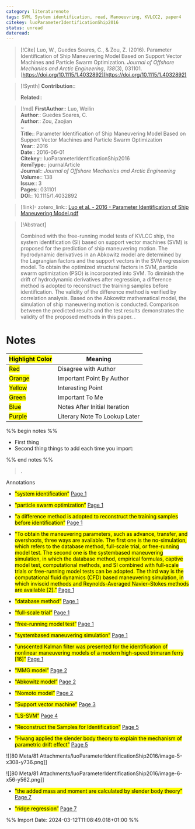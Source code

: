 ```yaml
---
category: literaturenote
tags: SVM, System identification, read, Manoeuvring, KVLCC2, paper4
citekey: luoParameterIdentificationShip2016
status: unread
dateread:
---
```


> [!Cite]
> Luo, W., Guedes Soares, C., & Zou, Z. (2016). Parameter Identification of Ship Maneuvering Model Based on Support Vector Machines and Particle Swarm Optimization. _Journal of Offshore Mechanics and Arctic Engineering_, _138_(3), 031101. [https://doi.org/10.1115/1.4032892](https://doi.org/10.1115/1.4032892)

>[!Synth]
>**Contribution**:: 
>
>**Related**:: 
>

>[!md]
> **FirstAuthor**:: Luo, Weilin  
> **Author**:: Guedes Soares, C.  
> **Author**:: Zou, Zaojian  
~    
> **Title**:: Parameter Identification of Ship Maneuvering Model Based on Support Vector Machines and Particle Swarm Optimization  
> **Year**:: 2016  
> **Date**:: 2016-06-01  
> **Citekey**:: luoParameterIdentificationShip2016  
> **itemType**:: journalArticle  
> **Journal**:: *Journal of Offshore Mechanics and Arctic Engineering*  
> **Volume**:: 138  
> **Issue**:: 3   
> **Pages**:: 031101  
> **DOI**:: 10.1115/1.4032892    

> [!link]-
> zotero_link:: [Luo et al. - 2016 - Parameter Identification of Ship Maneuvering Model.pdf](zotero://select/library/items/FVV4DHGM)


> [!Abstract]
>
> Combined with the free-running model tests of KVLCC ship, the system identification (SI) based on support vector machines (SVM) is proposed for the prediction of ship maneuvering motion. The hydrodynamic derivatives in an Abkowitz model are determined by the Lagrangian factors and the support vectors in the SVM regression model. To obtain the optimized structural factors in SVM, particle swarm optimization (PSO) is incorporated into SVM. To diminish the drift of hydrodynamic derivatives after regression, a difference method is adopted to reconstruct the training samples before identification. The validity of the difference method is verified by correlation analysis. Based on the Abkowitz mathematical model, the simulation of ship maneuvering motion is conducted. Comparison between the predicted results and the test results demonstrates the validity of the proposed methods in this paper.
>.
> 
# Notes

| <mark class="hltr-grey">Highlight Color</mark> | Meaning                       |
| ---------------------------------------------- | ----------------------------- |
| <mark class="hltr-red">Red</mark>              | Disagree with Author          |
| <mark class="hltr-orange">Orange</mark>        | Important Point By Author     |
| <mark class="hltr-yellow">Yellow</mark>        | Interesting Point             |
| <mark class="hltr-green">Green</mark>          | Important To Me               |
| <mark class="hltr-blue">Blue</mark>            | Notes After Initial Iteration |
| <mark class="hltr-purple">Purple</mark>        | Literary Note To Lookup Later |

%% begin notes %%
- First thing
- Second thing
things to add each time you import:

%% end notes %%

>.
 
 Annotations
- <mark class="hltr-yellow">"system identification”</mark> [Page 1](zotero://open-pdf/library/items/FVV4DHGM?page=1&annotation=8LRE3MTH) 
 
- <mark class="hltr-yellow">"particle swarm optimization”</mark> [Page 1](zotero://open-pdf/library/items/FVV4DHGM?page=1&annotation=GKQ3DZ4I) 
 
- <mark class="hltr-yellow">"a difference method is adopted to reconstruct the training samples before identification”</mark> [Page 1](zotero://open-pdf/library/items/FVV4DHGM?page=1&annotation=4UIRYRYF) 
 
- <mark class="hltr-yellow">"To obtain the maneuvering parameters, such as advance, transfer, and overshoots, three ways are available. The first one is the no-simulation, which refers to the database method, full-scale trial, or free-running model test. The second one is the systembased maneuvering simulation, in which the database method, empirical formulas, captive model test, computational methods, and SI combined with full-scale trials or free-running model tests can be adopted. The third way is the computational fluid dynamics (CFD) based maneuvering simulation, in which inviscid methods and Reynolds-Averaged Navier–Stokes methods are available [2].”</mark> [Page 1](zotero://open-pdf/library/items/FVV4DHGM?page=1&annotation=IKCZG5PR) 
 
- <mark class="hltr-yellow">"database method”</mark> [Page 1](zotero://open-pdf/library/items/FVV4DHGM?page=1&annotation=XQJ3SFTV) 
 
- <mark class="hltr-yellow">"full-scale trial”</mark> [Page 1](zotero://open-pdf/library/items/FVV4DHGM?page=1&annotation=C9VJIE9K) 
 
- <mark class="hltr-yellow">"free-running model test”</mark> [Page 1](zotero://open-pdf/library/items/FVV4DHGM?page=1&annotation=2UWG7VFP) 
 
- <mark class="hltr-yellow">"systembased maneuvering simulation”</mark> [Page 1](zotero://open-pdf/library/items/FVV4DHGM?page=1&annotation=ZCEB67VF) 
 
- <mark class="hltr-yellow">"unscented Kalman filter was presented for the identification of nonlinear maneuvering models of a modern high-speed trimaran ferry [16]”</mark> [Page 1](zotero://open-pdf/library/items/FVV4DHGM?page=1&annotation=C95NP244) 
 
- <mark class="hltr-yellow">"MMG model”</mark> [Page 2](zotero://open-pdf/library/items/FVV4DHGM?page=2&annotation=MJTYXN3X) 
 
- <mark class="hltr-yellow">"Abkowitz model”</mark> [Page 2](zotero://open-pdf/library/items/FVV4DHGM?page=2&annotation=LZQ9J98G) 
 
- <mark class="hltr-yellow">"Nomoto model”</mark> [Page 2](zotero://open-pdf/library/items/FVV4DHGM?page=2&annotation=4SX28AW3) 
 
- <mark class="hltr-yellow">"Support vector machine”</mark> [Page 3](zotero://open-pdf/library/items/FVV4DHGM?page=3&annotation=H8436WPR) 
 
- <mark class="hltr-yellow">"LS-SVM”</mark> [Page 4](zotero://open-pdf/library/items/FVV4DHGM?page=4&annotation=LPFXDVV4) 
 
- <mark class="hltr-yellow">"Reconstruct the Samples for Identification”</mark> [Page 5](zotero://open-pdf/library/items/FVV4DHGM?page=5&annotation=EB8YKEQM) 
 
- <mark class="hltr-yellow">"Hwang applied the slender body theory to explain the mechanism of parametric drift effect”</mark> [Page 5](zotero://open-pdf/library/items/FVV4DHGM?page=5&annotation=T6DZL6HM) 
 
![[80 Meta/81 Attachments/luoParameterIdentificationShip2016/image-5-x308-y736.png]] 
 
![[80 Meta/81 Attachments/luoParameterIdentificationShip2016/image-6-x56-y562.png]] 
 
- <mark class="hltr-yellow">"the added mass and moment are calculated by slender body theory”</mark> [Page 7](zotero://open-pdf/library/items/FVV4DHGM?page=7&annotation=DPP7PQ3U) 
 
- <mark class="hltr-yellow">"ridge regression”</mark> [Page 7](zotero://open-pdf/library/items/FVV4DHGM?page=7&annotation=RRF5DG5U) 
 


%% Import Date: 2024-03-12T11:08:49.018+01:00 %%
